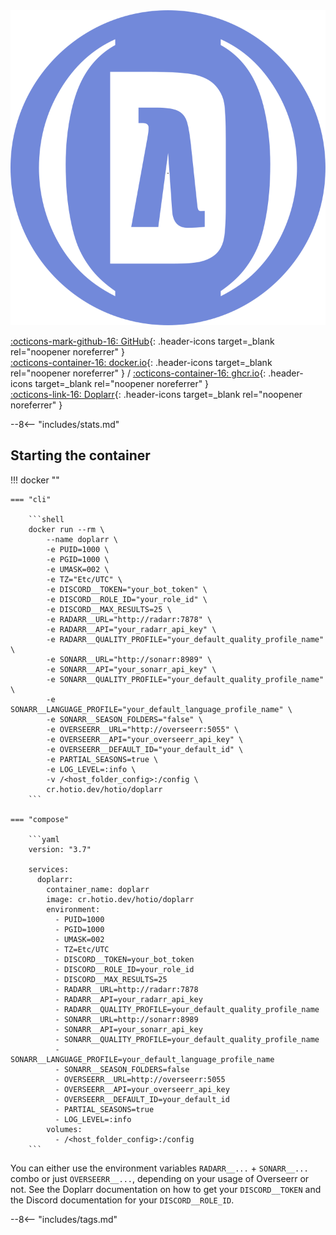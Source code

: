 <div class="image-logo"><img src="/img/image-logos/doplarr.svg" alt="logo"></div>

[:octicons-mark-github-16: GitHub](https://github.com/hotio/doplarr){: .header-icons target=_blank rel="noopener noreferrer" }  
[:octicons-container-16: docker.io](https://hub.docker.com/r/hotio/doplarr){: .header-icons target=_blank rel="noopener noreferrer" }
 / [:octicons-container-16: ghcr.io](https://github.com/orgs/hotio/packages/container/package/doplarr){: .header-icons target=_blank rel="noopener noreferrer" }  
[:octicons-link-16: Doplarr](https://github.com/kiranshila/doplarr){: .header-icons target=_blank rel="noopener noreferrer" }  

--8<-- "includes/stats.md"

## Starting the container

!!! docker ""

    === "cli"

        ```shell
        docker run --rm \
            --name doplarr \
            -e PUID=1000 \
            -e PGID=1000 \
            -e UMASK=002 \
            -e TZ="Etc/UTC" \
            -e DISCORD__TOKEN="your_bot_token" \
            -e DISCORD__ROLE_ID="your_role_id" \
            -e DISCORD__MAX_RESULTS=25 \
            -e RADARR__URL="http://radarr:7878" \
            -e RADARR__API="your_radarr_api_key" \
            -e RADARR__QUALITY_PROFILE="your_default_quality_profile_name" \
            -e SONARR__URL="http://sonarr:8989" \
            -e SONARR__API="your_sonarr_api_key" \
            -e SONARR__QUALITY_PROFILE="your_default_quality_profile_name" \
            -e SONARR__LANGUAGE_PROFILE="your_default_language_profile_name" \
            -e SONARR__SEASON_FOLDERS="false" \
            -e OVERSEERR__URL="http://overseerr:5055" \
            -e OVERSEERR__API="your_overseerr_api_key" \
            -e OVERSEERR__DEFAULT_ID="your_default_id" \
            -e PARTIAL_SEASONS=true \
            -e LOG_LEVEL=:info \
            -v /<host_folder_config>:/config \
            cr.hotio.dev/hotio/doplarr
        ```

    === "compose"

        ```yaml
        version: "3.7"

        services:
          doplarr:
            container_name: doplarr
            image: cr.hotio.dev/hotio/doplarr
            environment:
              - PUID=1000
              - PGID=1000
              - UMASK=002
              - TZ=Etc/UTC
              - DISCORD__TOKEN=your_bot_token
              - DISCORD__ROLE_ID=your_role_id
              - DISCORD__MAX_RESULTS=25
              - RADARR__URL=http://radarr:7878
              - RADARR__API=your_radarr_api_key
              - RADARR__QUALITY_PROFILE=your_default_quality_profile_name
              - SONARR__URL=http://sonarr:8989
              - SONARR__API=your_sonarr_api_key
              - SONARR__QUALITY_PROFILE=your_default_quality_profile_name
              - SONARR__LANGUAGE_PROFILE=your_default_language_profile_name
              - SONARR__SEASON_FOLDERS=false
              - OVERSEERR__URL=http://overseerr:5055
              - OVERSEERR__API=your_overseerr_api_key
              - OVERSEERR__DEFAULT_ID=your_default_id
              - PARTIAL_SEASONS=true
              - LOG_LEVEL=:info
            volumes:
              - /<host_folder_config>:/config
        ```

You can either use the environment variables `RADARR__...` + `SONARR__...` combo or just `OVERSEERR__...`, depending on your usage of Overseerr or not. See the Doplarr documentation on how to get your `DISCORD__TOKEN` and the Discord documentation for your `DISCORD__ROLE_ID`.

--8<-- "includes/tags.md"
